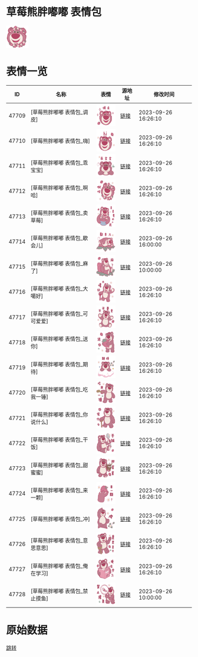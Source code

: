 # 草莓熊胖嘟嘟 表情包

<img src="./cover.png" height="60" alt="cover" />

# 表情一览

|ID|名称|表情|源地址|修改时间|
|----|----|----|----|----|
|47709|[草莓熊胖嘟嘟 表情包_调皮]|<img src="./pic/047709_%5B草莓熊胖嘟嘟 表情包_调皮%5D.png" height="60" alt="调皮"/>|[链接](https://i0.hdslb.com/bfs/garb/d11fa509c79e140dcc58dcfcfd4f900b6690e557.png)|2023-09-26 16:26:10|
|47710|[草莓熊胖嘟嘟 表情包_嗨]|<img src="./pic/047710_%5B草莓熊胖嘟嘟 表情包_嗨%5D.png" height="60" alt="嗨"/>|[链接](https://i0.hdslb.com/bfs/garb/bb818da4a45b199b025f643ef89adae17b73815a.png)|2023-09-26 16:26:10|
|47711|[草莓熊胖嘟嘟 表情包_乖宝宝]|<img src="./pic/047711_%5B草莓熊胖嘟嘟 表情包_乖宝宝%5D.png" height="60" alt="乖宝宝"/>|[链接](https://i0.hdslb.com/bfs/garb/126b2ff46203ec6d0f6f32236e0ea874160fcb39.png)|2023-09-26 16:26:10|
|47712|[草莓熊胖嘟嘟 表情包_啊哈]|<img src="./pic/047712_%5B草莓熊胖嘟嘟 表情包_啊哈%5D.png" height="60" alt="啊哈"/>|[链接](https://i0.hdslb.com/bfs/garb/73d81abd6c056486d06de22b628de6b7e23af8e7.png)|2023-09-26 16:26:10|
|47713|[草莓熊胖嘟嘟 表情包_卖草莓]|<img src="./pic/047713_%5B草莓熊胖嘟嘟 表情包_卖草莓%5D.png" height="60" alt="卖草莓"/>|[链接](https://i0.hdslb.com/bfs/garb/5e82a4c74d8951658bf23f2b53b77182ecbcc2fc.png)|2023-09-26 16:26:10|
|47714|[草莓熊胖嘟嘟 表情包_歇会儿]|<img src="./pic/047714_%5B草莓熊胖嘟嘟 表情包_歇会儿%5D.png" height="60" alt="歇会儿"/>|[链接](https://i0.hdslb.com/bfs/garb/d62f7846181f20fc9be2ad15f17a88bbd0cf7190.png)|2023-09-26 16:00:00|
|47715|[草莓熊胖嘟嘟 表情包_麻了]|<img src="./pic/047715_%5B草莓熊胖嘟嘟 表情包_麻了%5D.png" height="60" alt="麻了"/>|[链接](https://i0.hdslb.com/bfs/garb/87884452a502c6ffcc3666602d4bd4dc291e87ab.png)|2023-09-26 10:00:00|
|47716|[草莓熊胖嘟嘟 表情包_大噶好]|<img src="./pic/047716_%5B草莓熊胖嘟嘟 表情包_大噶好%5D.png" height="60" alt="大噶好"/>|[链接](https://i0.hdslb.com/bfs/garb/fe4962047b14c07272f485e3a17f08ca70075e0e.png)|2023-09-26 16:26:10|
|47717|[草莓熊胖嘟嘟 表情包_可可爱爱]|<img src="./pic/047717_%5B草莓熊胖嘟嘟 表情包_可可爱爱%5D.png" height="60" alt="可可爱爱"/>|[链接](https://i0.hdslb.com/bfs/garb/87a66a1b39b4756c45011aaf6c8641193c6fc852.png)|2023-09-26 16:26:10|
|47718|[草莓熊胖嘟嘟 表情包_送你]|<img src="./pic/047718_%5B草莓熊胖嘟嘟 表情包_送你%5D.png" height="60" alt="送你"/>|[链接](https://i0.hdslb.com/bfs/garb/cfecdc20261c78bf141a47f9875076b96d3dadee.png)|2023-09-26 16:26:10|
|47719|[草莓熊胖嘟嘟 表情包_期待]|<img src="./pic/047719_%5B草莓熊胖嘟嘟 表情包_期待%5D.png" height="60" alt="期待"/>|[链接](https://i0.hdslb.com/bfs/garb/23718377fab33baaa542dbce415c625a251b55fe.png)|2023-09-26 16:26:10|
|47720|[草莓熊胖嘟嘟 表情包_吃我一锤]|<img src="./pic/047720_%5B草莓熊胖嘟嘟 表情包_吃我一锤%5D.png" height="60" alt="吃我一锤"/>|[链接](https://i0.hdslb.com/bfs/garb/cebd62bdf18c5fbb02429d16f7b7f101fa3f2abd.png)|2023-09-26 16:26:10|
|47721|[草莓熊胖嘟嘟 表情包_你说什么]|<img src="./pic/047721_%5B草莓熊胖嘟嘟 表情包_你说什么%5D.png" height="60" alt="你说什么"/>|[链接](https://i0.hdslb.com/bfs/garb/a3efe2c15fc1c970b58395a868ac51c1ac318a97.png)|2023-09-26 16:26:10|
|47722|[草莓熊胖嘟嘟 表情包_干饭]|<img src="./pic/047722_%5B草莓熊胖嘟嘟 表情包_干饭%5D.png" height="60" alt="干饭"/>|[链接](https://i0.hdslb.com/bfs/garb/b25018dc36aa076c24ac38595068ae3d7225cf91.png)|2023-09-26 16:26:10|
|47723|[草莓熊胖嘟嘟 表情包_甜蜜蜜]|<img src="./pic/047723_%5B草莓熊胖嘟嘟 表情包_甜蜜蜜%5D.png" height="60" alt="甜蜜蜜"/>|[链接](https://i0.hdslb.com/bfs/garb/1a79c232eb27cbe1c0a3f15b9f3dc7f088220313.png)|2023-09-26 16:26:10|
|47724|[草莓熊胖嘟嘟 表情包_来一颗]|<img src="./pic/047724_%5B草莓熊胖嘟嘟 表情包_来一颗%5D.png" height="60" alt="来一颗"/>|[链接](https://i0.hdslb.com/bfs/garb/314d640a15a7c57b7cd7f74d196e63d002fdb7ed.png)|2023-09-26 16:26:10|
|47725|[草莓熊胖嘟嘟 表情包_冲]|<img src="./pic/047725_%5B草莓熊胖嘟嘟 表情包_冲%5D.png" height="60" alt="冲"/>|[链接](https://i0.hdslb.com/bfs/garb/1348ca555789e9014200df2edb8630f89ba09142.png)|2023-09-26 16:26:10|
|47726|[草莓熊胖嘟嘟 表情包_意思意思]|<img src="./pic/047726_%5B草莓熊胖嘟嘟 表情包_意思意思%5D.png" height="60" alt="意思意思"/>|[链接](https://i0.hdslb.com/bfs/garb/8c101f1bc3468d19b1e3e4a3ca5ce7df02fa934d.png)|2023-09-26 16:26:10|
|47727|[草莓熊胖嘟嘟 表情包_俺在学习]|<img src="./pic/047727_%5B草莓熊胖嘟嘟 表情包_俺在学习%5D.png" height="60" alt="俺在学习"/>|[链接](https://i0.hdslb.com/bfs/garb/2b15479d17429c32205bf351ecdd4557eb522aac.png)|2023-09-26 16:26:10|
|47728|[草莓熊胖嘟嘟 表情包_禁止摸鱼]|<img src="./pic/047728_%5B草莓熊胖嘟嘟 表情包_禁止摸鱼%5D.png" height="60" alt="禁止摸鱼"/>|[链接](https://i0.hdslb.com/bfs/garb/75427a80d795aaefc3839f5b43dfec675c5330ac.png)|2023-09-26 10:00:00|

# 原始数据

[跳转](./raw.json)

